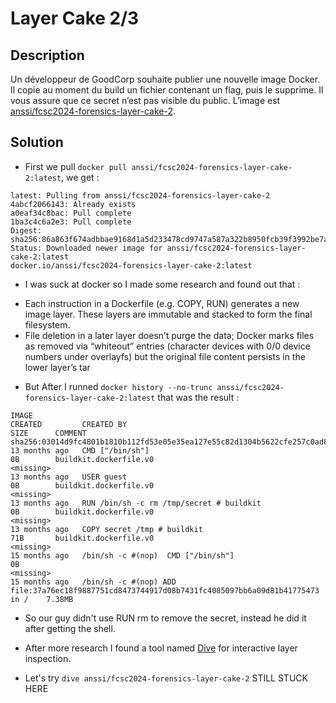 # **Layer Cake 2/3**

## **Description**
Un développeur de GoodCorp souhaite publier une nouvelle image Docker. Il copie au moment du build un fichier contenant un flag, puis le supprime. Il vous assure que ce secret n’est pas visible du public. L’image est [anssi/fcsc2024-forensics-layer-cake-2](https://hub.docker.com/r/anssi/fcsc2024-forensics-layer-cake-2).


## **Solution**

+ First we pull `docker pull anssi/fcsc2024-forensics-layer-cake-2:latest`, we get : 

```
latest: Pulling from anssi/fcsc2024-forensics-layer-cake-2
4abcf2066143: Already exists 
a0eaf34c8bac: Pull complete 
1ba3c4c6a2e3: Pull complete 
Digest: sha256:86a863f674adbbae9168d1a5d233478cd9747a587a322b8950fcb39f3992be7a
Status: Downloaded newer image for anssi/fcsc2024-forensics-layer-cake-2:latest
docker.io/anssi/fcsc2024-forensics-layer-cake-2:latest
```

+ I was suck at docker so I made some research and found out that :
 - Each instruction in a Dockerfile (e.g. COPY, RUN) generates a new image layer. These layers are immutable and stacked to form the final filesystem.
 - File deletion in a later layer doesn’t purge the data; Docker marks files as removed via “whiteout” entries (character devices with 0/0 device numbers under overlayfs) but the original file content persists in the lower layer’s tar

+ But After I runned `docker history --no-trunc anssi/fcsc2024-forensics-layer-cake-2:latest` that was the result :

```
IMAGE                                                                     CREATED         CREATED BY                                                                                          SIZE      COMMENT
sha256:03014d9fc4801b1810b112fd53e05e35ea127e55c82d1304b5622cfe257c0ad8   13 months ago   CMD ["/bin/sh"]                                                                                     0B        buildkit.dockerfile.v0
<missing>                                                                 13 months ago   USER guest                                                                                          0B        buildkit.dockerfile.v0
<missing>                                                                 13 months ago   RUN /bin/sh -c rm /tmp/secret # buildkit                                                            0B        buildkit.dockerfile.v0
<missing>                                                                 13 months ago   COPY secret /tmp # buildkit                                                                         71B       buildkit.dockerfile.v0
<missing>                                                                 15 months ago   /bin/sh -c #(nop)  CMD ["/bin/sh"]                                                                  0B        
<missing>                                                                 15 months ago   /bin/sh -c #(nop) ADD file:37a76ec18f9887751cd8473744917d08b7431fc4085097bb6a09d81b41775473 in /    7.38MB
```

+ So our guy didn't use RUN rm to remove the secret, instead he did it after getting the shell.
+ After more research I found a tool named [Dive](https://github.com/wagoodman/dive) for interactive layer inspection.

+ Let's try `dive anssi/fcsc2024-forensics-layer-cake-2` 
STILL STUCK HERE
